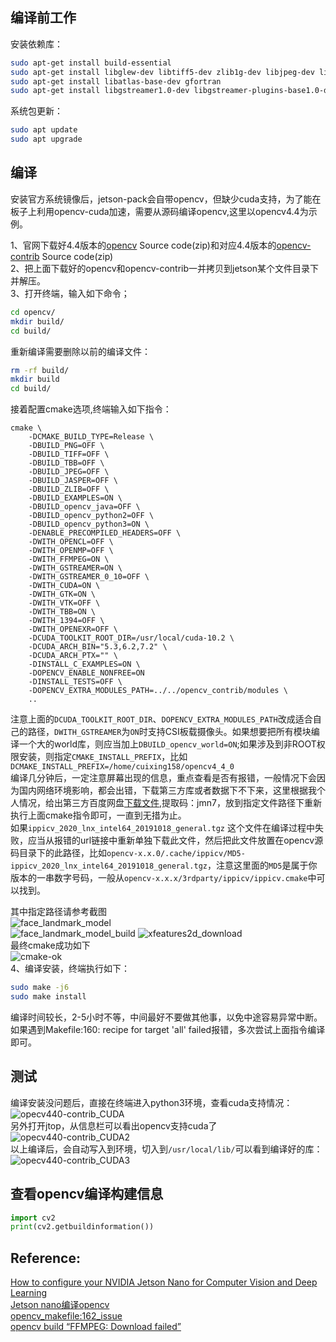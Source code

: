 
## 编译前工作
安装依赖库：
```bash
sudo apt-get install build-essential
sudo apt-get install libglew-dev libtiff5-dev zlib1g-dev libjpeg-dev libavcodec-dev libavformat-dev libavutil-dev libpostproc-dev libswscale-dev libeigen3-dev libtbb-dev libgtk2.0-dev pkg-config libpng-dev
sudo apt-get install libatlas-base-dev gfortran
sudo apt-get install libgstreamer1.0-dev libgstreamer-plugins-base1.0-dev
```
系统包更新：
```bash
sudo apt update
sudo apt upgrade
```

## 编译
安装官方系统镜像后，jetson-pack会自带opencv，但缺少cuda支持，为了能在板子上利用opencv-cuda加速，需要从源码编译opencv,这里以opencv4.4为示例。

1、官网下载好4.4版本的[opencv](https://github.com/opencv/opencv/releases ) Source code(zip)和对应4.4版本的[opencv-contrib](https://github.com/opencv/opencv_contrib/releases ) Source code(zip)<br>
2、把上面下载好的opencv和opencv-contrib一并拷贝到jetson某个文件目录下并解压。<br>
3、打开终端，输入如下命令；
```bash
cd opencv/
mkdir build/
cd build/
```
重新编译需要删除以前的编译文件：
```bash
rm -rf build/
mkdir build
cd build/
```
接着配置cmake选项,终端输入如下指令：
```
cmake \
    -DCMAKE_BUILD_TYPE=Release \
    -DBUILD_PNG=OFF \
    -DBUILD_TIFF=OFF \
    -DBUILD_TBB=OFF \
    -DBUILD_JPEG=OFF \
    -DBUILD_JASPER=OFF \
    -DBUILD_ZLIB=OFF \
    -DBUILD_EXAMPLES=ON \
    -DBUILD_opencv_java=OFF \
    -DBUILD_opencv_python2=OFF \
    -DBUILD_opencv_python3=ON \
    -DENABLE_PRECOMPILED_HEADERS=OFF \
    -DWITH_OPENCL=OFF \
    -DWITH_OPENMP=OFF \
    -DWITH_FFMPEG=ON \
    -DWITH_GSTREAMER=ON \
    -DWITH_GSTREAMER_0_10=OFF \
    -DWITH_CUDA=ON \
    -DWITH_GTK=ON \
    -DWITH_VTK=OFF \
    -DWITH_TBB=ON \
    -DWITH_1394=OFF \
    -DWITH_OPENEXR=OFF \
    -DCUDA_TOOLKIT_ROOT_DIR=/usr/local/cuda-10.2 \
    -DCUDA_ARCH_BIN="5.3,6.2,7.2" \
    -DCUDA_ARCH_PTX="" \
    -DINSTALL_C_EXAMPLES=ON \
    -DOPENCV_ENABLE_NONFREE=ON 
    -DINSTALL_TESTS=OFF \
    -DOPENCV_EXTRA_MODULES_PATH=../../opencv_contrib/modules \
    .. 
```
注意上面的`DCUDA_TOOLKIT_ROOT_DIR`、`DOPENCV_EXTRA_MODULES_PATH`改成适合自己的路径，`DWITH_GSTREAMER`为`ON`时支持CSI板载摄像头。如果想要把所有模块编译一个大的world库，则应当加上`DBUILD_opencv_world=ON`;如果涉及到非ROOT权限安装，则指定`CMAKE_INSTALL_PREFIX`，比如`DCMAKE_INSTALL_PREFIX=/home/cuixing158/opencv4_4_0`<br>
编译几分钟后，一定注意屏幕出现的信息，重点查看是否有报错，一般情况下会因为国内网络环境影响，都会出错，下载第三方库或者数据下不下来，这里根据我个人情况，给出第三方百度网盘[下载文件](https://pan.baidu.com/s/1NJLbbwxz1ouJigW9j5C-oA ),提取码：jmn7，放到指定文件路径下重新执行上面cmake指令即可，一直到无措为止。<br>
如果`ippicv_2020_lnx_intel64_20191018_general.tgz` 这个文件在编译过程中失败，应当从报错的url链接中重新单独下载此文件，然后把此文件放置在opencv源码目录下的此路径，比如`opencv-x.x.0/.cache/ippicv/MD5-ippicv_2020_lnx_intel64_20191018_general.tgz`，注意这里面的`MD5`是属于你版本的一串数字号码，一般从`opencv-x.x.x/3rdparty/ippicv/ippicv.cmake`中可以找到。<br>

其中指定路径请参考截图<br>
![face_landmark_model](images/face_landmark_model.jpg )<br>
![face_landmark_model_build](images/face_landmark_model_build.jpg)
![xfeatures2d_download](images/xfeatures2d_download.jpg )<br>
最终cmake成功如下<br>
![cmake-ok](images/cmake.jpg )<br>
4、编译安装，终端执行如下：<br>
```bash
sudo make -j6
sudo make install
```
编译时间较长，2-5小时不等，中间最好不要做其他事，以免中途容易异常中断。如果遇到Makefile:160: recipe for target 'all' failed报错，多次尝试上面指令编译即可。<br>

## 测试
编译安装没问题后，直接在终端进入python3环境，查看cuda支持情况：
![opecv440-contrib_CUDA](images/opecv440-contrib_CUDA.jpg )<br>
另外打开jtop，从信息栏可以看出opencv支持cuda了<br>
![opecv440-contrib_CUDA2](images/opecv440-contrib_CUDA2.jpg )<br>
以上编译后，会自动写入到环境，切入到`/usr/local/lib/`可以看到编译好的库：
![opecv440-contrib_CUDA3](images/opecv440-contrib_CUDA3.jpg )

## 查看opencv编译构建信息
```python
import cv2
print(cv2.getbuildinformation())
```

## Reference:
[How to configure your NVIDIA Jetson Nano for Computer Vision and Deep Learning](https://www.pyimagesearch.com/2020/03/25/how-to-configure-your-nvidia-jetson-nano-for-computer-vision-and-deep-learning/ )<br>
[Jetson nano编译opencv](https://blog.csdn.net/weixin_42640549/article/details/104732567 )<br>
[opencv_makefile:162_issue](https://github.com/opencv/opencv/issues/15398 )<br>
[opencv build “FFMPEG: Download failed”](https://blog.csdn.net/pyt1234567890/article/details/106525475)
